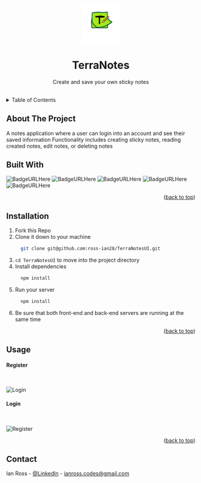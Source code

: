 <a name="readme-top"></a>


<!-- PROJECT LOGO -->
<br />
<div align="center">
  <img src="./src/logo.png" alt="Logo" width="20%" height="20%" >
  <h1 align="center">TerraNotes</h1>
  <p align="center">
    Create and save your own sticky notes
    <br />
    <br />
  </p>
</div>


<!-- TABLE OF CONTENTS -->
<details>
  <summary>Table of Contents</summary>
  <ol>
    <li>
      <a href="#about-the-project">About The Project</a>
      <ul>
        <li><a href="#built-with">Built With</a></li>
      </ul>
    </li>
      <li><a href="#installation">Installation</a></li>
    <li><a href="#usage">Usage</a></li>
    <li><a href="#contact">Contact</a></li>
  </ol>
</details>



<!-- ABOUT THE PROJECT -->
## About The Project

A notes application where a user can login into an account and see their saved information
Functionality includes creating sticky notes, reading created notes, edit notes, or deleting notes



## Built With
  ![BadgeURLHere](https://img.shields.io/badge/React-20232A?style=for-the-badge&logo=react&logoColor=61DAFB)
  ![BadgeURLHere](https://img.shields.io/badge/JavaScript-323330?style=for-the-badge&logo=javascript&logoColor=F7DF1E)
  ![BadgeURLHere](https://img.shields.io/badge/CSS3-1572B6?style=for-the-badge&logo=css3&logoColor=white)
  ![BadgeURLHere](https://img.shields.io/badge/HTML5-E34F26?style=for-the-badge&logo=html5&logoColor=white)
  ![BadgeURLHere](https://img.shields.io/badge/json-5E5C5C?style=for-the-badge&logo=json&logoColor=white)
  <p align="right">(<a href="#readme-top">back to top</a>)</p>

  
## Installation

1. Fork this Repo
2. Clone it down to your machine
   ```sh
     git clone git@github.com:ross-ian28/TerraNotesUI.git
   ```
4. `cd TerraNotesUI` to move into the project directory
5. Install dependencies
   ```sh
     npm install
   ```
6. Run your server
   ```sh
     npm install
   ```
8. Be sure that both front-end and back-end servers are running at the same time

<p align="right">(<a href="#readme-top">back to top</a>)</p>



<!-- USAGE EXAMPLES -->
## Usage
<h4>Register</h4>
<br>

![Login](https://github.com/ross-ian28/TerraPadUI/assets/92543573/da31b4d8-b9aa-429e-adc3-256d6946ea8b)


<h4>Login</h4>
<br>

![Register](https://github.com/ross-ian28/TerraPadUI/assets/92543573/5032d635-2377-4d3d-aedd-73e0802d8910)

<p align="right">(<a href="#readme-top">back to top</a>)</p>


<!-- CONTACT -->
## Contact

Ian Ross - [@LinkedIn](https://github.com/ross-ian28) - ianross.codes@gmail.com

